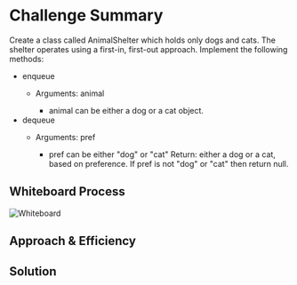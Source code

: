 # Challenge Summary
Create a class called AnimalShelter which holds only dogs and cats.
The shelter operates using a first-in, first-out approach.
Implement the following methods:
* enqueue
  * Arguments: animal

    * animal can be either a dog or a cat object.
* dequeue
  * Arguments: pref

    * pref can be either "dog" or "cat"
Return: either a dog or a cat, based on preference.
If pref is not "dog" or "cat" then return null.

## Whiteboard Process
![Whiteboard](/stacksAndQueues/stackQueueAnimalShelter/Whiteboard-cchall12-1st-drafta.JPG)

## Approach & Efficiency
<!-- What approach did you take? Why? What is the Big O space/time for this approach? -->

## Solution
<!-- Show how to run your code, and examples of it in action -->